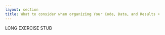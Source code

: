 ```yaml
---
layout: section
title: What to consider when organizing Your Code, Data, and Results + Tools to Help
---
```


LONG EXERCISE STUB
